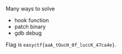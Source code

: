 Many ways to solve
- hook function
- patch binary
- gdb debug

Flag is `easyctf{aaA_tOucH_0f_luccK_47ca4e}`.
